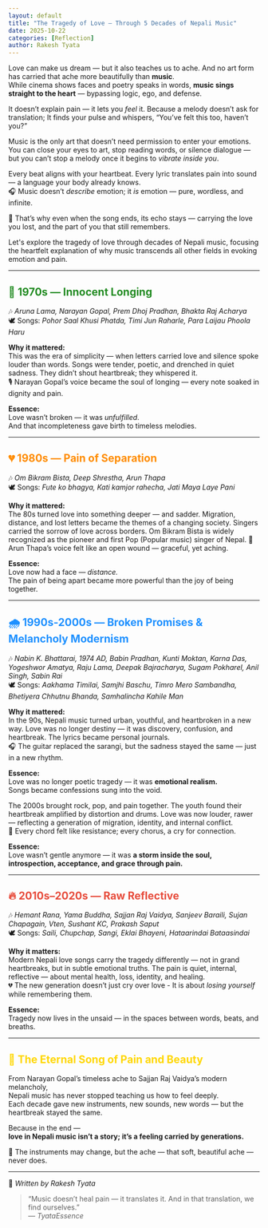 ```yaml
---
layout: default
title: "The Tragedy of Love — Through 5 Decades of Nepali Music"
date: 2025-10-22
categories: [Reflection]
author: Rakesh Tyata
---
```


Love can make us dream — but it also teaches us to ache. And no art form has carried that ache more beautifully than **music**.  
While cinema shows faces and poetry speaks in words, **music sings straight to the heart** — bypassing logic, ego, and defense.

It doesn’t explain pain — it lets you _feel_ it. Because a melody doesn’t ask for translation;
It finds your pulse and whispers, “You’ve felt this too, haven’t you?”

Music is the only art that doesn’t need permission to enter your emotions. You can close your eyes to art, stop reading words, or silence dialogue —  
but you can’t stop a melody once it begins to _vibrate inside you_.

Every beat aligns with your heartbeat. Every lyric translates pain into sound — a language your body already knows.  
🎧 Music doesn’t _describe_ emotion; it _is_ emotion — pure, wordless, and infinite.

💫 That’s why even when the song ends, its echo stays — carrying the love you lost, and the part of you that still remembers.

Let's explore the tragedy of love through decades of Nepali music, focusing the heartfelt explanation of why music transcends all other fields in evoking emotion and pain.

---

## <span style="color:#228B22;">🎵 1970s — Innocent Longing</span>

🎶 _Aruna Lama, Narayan Gopal, Prem Dhoj Pradhan, Bhakta Raj Acharya_  
🕊️ Songs: _Pohor Saal Khusi Phatda, Timi Jun Raharle, Para Laijau Phoola Haru_

**Why it mattered:**  
This was the era of simplicity — when letters carried love and silence spoke louder than words. Songs were tender, poetic, and drenched in quiet sadness. They didn’t shout heartbreak; they whispered it.  
🎙️ Narayan Gopal’s voice became the soul of longing — every note soaked in dignity and pain.

**Essence:**  
Love wasn’t broken — it was _unfulfilled_.  
And that incompleteness gave birth to timeless melodies.

---

## <span style="color:#FF8C00;">💔 1980s — Pain of Separation</span>

🎶 _Om Bikram Bista, Deep Shrestha, Arun Thapa_  
🕊️ Songs: _Fute ko bhagya, Kati kamjor rahecha, Jati Maya Laye Pani_

**Why it mattered:**  
The 80s turned love into something deeper — and sadder. Migration, distance, and lost letters became the themes of a changing society. Singers carried the sorrow of love across borders. Om Bikram Bista is widely recognized as the pioneer and first Pop (Popular music) singer of Nepal.
💫 Arun Thapa’s voice felt like an open wound — graceful, yet aching.

**Essence:**  
Love now had a face — _distance._  
The pain of being apart became more powerful than the joy of being together.

---

## <span style="color:#1E90FF;">🌧️ 1990s-2000s — Broken Promises & Melancholy Modernism</span>

🎶 _Nabin K. Bhattarai, 1974 AD, Babin Pradhan, Kunti Moktan, Karna Das, Yogeshwor Amatya, Raju Lama, Deepak Bajracharya, Sugam Pokharel, Anil Singh, Sabin Rai_  
🕊️ Songs: _Aakhama Timilai, Samjhi Baschu, Timro Mero Sambandha, Bhetiyera Chhutnu Bhanda, Samhalincha Kahile Man_

**Why it mattered:**  
In the 90s, Nepali music turned urban, youthful, and heartbroken in a new way. Love was no longer destiny — it was discovery, confusion, and heartbreak. The lyrics became personal journals.  
🎧 The guitar replaced the sarangi, but the sadness stayed the same — just in a new rhythm.

**Essence:**  
Love was no longer poetic tragedy — it was **emotional realism.**  
Songs became confessions sung into the void.

The 2000s brought rock, pop, and pain together. The youth found their heartbreak amplified by distortion and drums. Love was now louder, rawer — reflecting a generation of migration, identity, and internal conflict.  
🎸 Every chord felt like resistance; every chorus, a cry for connection.

**Essence:**  
Love wasn’t gentle anymore — it was **a storm inside the soul, introspection, acceptance, and grace through pain.**

---

## <span style="color:#E74C3C;">🔥 2010s–2020s — Raw Reflective</span>

🎶 _Hemant Rana, Yama Buddha, Sajjan Raj Vaidya, Sanjeev Baraili, Sujan Chapagain, Vten, Sushant KC, Prakash Saput_  
🕊️ Songs: _Saili, Chupchap, Sangi, Eklai Bhayeni, Hataarindai Bataasindai_

**Why it matters:**  
Modern Nepali love songs carry the tragedy differently — not in grand heartbreaks, but in subtle emotional truths. The pain is quiet, internal, reflective — about mental health, loss, identity, and healing.  
💔 The new generation doesn’t just cry over love - It is about _losing yourself_ while remembering them.

**Essence:**  
Tragedy now lives in the unsaid — in the spaces between words, beats, and breaths.

---

## <span style="color:#FFD700;">💞 The Eternal Song of Pain and Beauty</span>

From Narayan Gopal’s timeless ache to Sajjan Raj Vaidya’s modern melancholy,  
Nepali music has never stopped teaching us how to feel deeply.  
Each decade gave new instruments, new sounds, new words — but the heartbreak stayed the same.

Because in the end —  
**love in Nepali music isn’t a story; it’s a feeling carried by generations.**

🎵 The instruments may change, but the ache — that soft, beautiful ache — never does.

---

📝 _Written by Rakesh Tyata_

> “Music doesn’t heal pain — it translates it. And in that translation, we find ourselves.”  
> — _TyataEssence_
